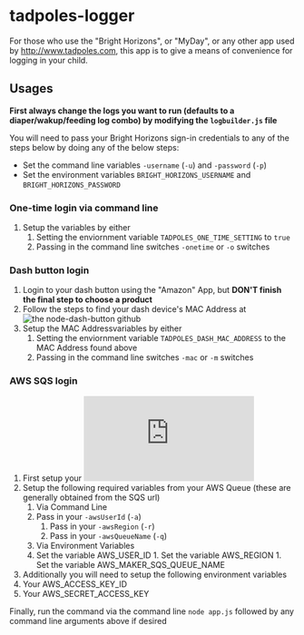 # tadpoles-logger

For those who use the "Bright Horizons", or "MyDay", or any other app used by http://www.tadpoles.com, this app is to give a means of convenience for logging in your child.

## Usages

**First always change the logs you want to run (defaults to a diaper/wakup/feeding log combo) by modifying the `logbuilder.js` file**

You will need to pass your Bright Horizons sign-in credentials to any of the steps below by doing any of the below steps:
* Set the command line variables `-username` (`-u`) and `-password` (`-p`)
* Set the environment variables `BRIGHT_HORIZONS_USERNAME` and `BRIGHT_HORIZONS_PASSWORD`

### One-time login via command line
1. Setup the variables by either
	1. Setting the enviornment variable `TADPOLES_ONE_TIME_SETTING` to `true`
	1. Passing in the command line switches `-onetime` or `-o` switches

### Dash button login
1. Login to your dash button using the "Amazon" App, but **DON'T finish the final step to choose a product**
1. Follow the steps to find your dash device's MAC Address at ![the node-dash-button github](https://github.com/hortinstein/node-dash-button)
1. Setup the MAC Addressvariables by either
	1. Setting the enviornment variable `TADPOLES_DASH_MAC_ADDRESS` to the MAC Address found above
	1. Passing in the command line switches `-mac` or `-m` switches

### AWS SQS login
1. First setup your ![SQS Queue if you have not already](http://docs.aws.amazon.com/AWSSimpleQueueService/latest/SQSGettingStartedGuide/GettingSetUp.html)
1. Setup the following required variables from your AWS Queue (these are generally obtained from the SQS url)
	1. Via Command Line
    1. Pass in your `-awsUserId` (`-a`)
		1. Pass in your `-awsRegion` (`-r`)
		1. Pass in your `-awsQueueName` (`-q`)
	1. Via Environment Variables
	  1. Set the variable AWS_USER_ID
		1. Set the variable AWS_REGION
		1. Set the variable AWS_MAKER_SQS_QUEUE_NAME
1. Additionally you will need to setup the following environment variables
  1. Your AWS_ACCESS_KEY_ID
  1. Your AWS_SECRET_ACCESS_KEY

Finally, run the command via the command line `node app.js` followed by any command line arguments above if desired
